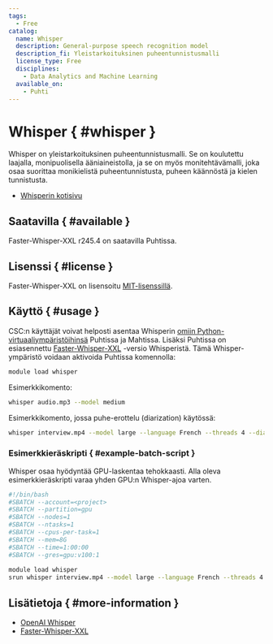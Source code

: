 ```yaml
---
tags:
  - Free
catalog:
  name: Whisper
  description: General-purpose speech recognition model
  description_fi: Yleistarkoituksinen puheentunnistusmalli
  license_type: Free
  disciplines:
    - Data Analytics and Machine Learning
  available_on:
    - Puhti
---
```


# Whisper { #whisper }

Whisper on yleistarkoituksinen puheentunnistusmalli. Se on koulutettu laajalla, monipuolisella ääniaineistolla, ja se on myös monitehtävämalli, joka osaa suorittaa monikielistä puheentunnistusta, puheen käännöstä ja kielen tunnistusta.

* [Whisperin kotisivu](https://github.com/openai/whisper)

## Saatavilla { #available }

Faster-Whisper-XXL r245.4 on saatavilla Puhtissa.

## Lisenssi { #license }

Faster-Whisper-XXL on lisensoitu
[MIT-lisenssillä](https://github.com/SYSTRAN/faster-whisper/blob/master/LICENSE).

## Käyttö { #usage }

CSC:n käyttäjät voivat helposti asentaa Whisperin
[omiin Python-virtuaaliympäristöihinsä](../support/tutorials/python-usage-guide.md#creating-your-own-python-environments)
Puhtissa ja Mahtissa. Lisäksi Puhtissa on esiasennettu
[Faster-Whisper-XXL](https://github.com/Purfview/whisper-standalone-win)
-versio Whisperistä. Tämä Whisper-ympäristö voidaan aktivoida Puhtissa komennolla:

```bash
module load whisper
```

Esimerkkikomento:

```bash
whisper audio.mp3 --model medium 
```

Esimerkkikomento, jossa puhe-erottelu (diarization) käytössä:

```bash
whisper interview.mp4 --model large --language French --threads 4 --diarize pyannote_v3.0 --diarize_threads 4 --num_speakers 2 -o interview_results
```

### Esimerkkieräskripti { #example-batch-script }

Whisper osaa hyödyntää GPU-laskentaa tehokkaasti. Alla oleva esimerkkieräskripti varaa yhden GPU:n Whisper-ajoa varten.

```bash
#!/bin/bash
#SBATCH --account=<project>
#SBATCH --partition=gpu
#SBATCH --nodes=1
#SBATCH --ntasks=1
#SBATCH --cpus-per-task=1
#SBATCH --mem=8G
#SBATCH --time=1:00:00
#SBATCH --gres=gpu:v100:1
    
module load whisper
srun whisper interview.mp4 --model large --language French --threads 4 --diarize pyannote_v3.0 --diarize_threads 4 --num_speakers 2 -o interview_results
```

## Lisätietoja { #more-information }

* [OpenAI Whisper](https://github.com/openai/whisper)
* [Faster-Whisper-XXL](https://github.com/Purfview/whisper-standalone-win)